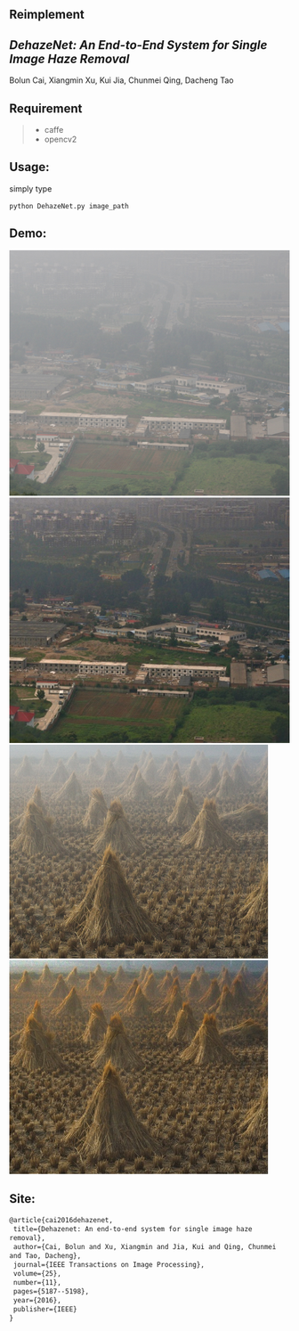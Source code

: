 ## Reimplement
## *DehazeNet: An End-to-End System for Single Image Haze Removal*
Bolun Cai, Xiangmin Xu, Kui Jia, Chunmei Qing, Dacheng Tao

## Requirement
> * caffe 
> * opencv2

## Usage:
simply type 
```shell
python DehazeNet.py image_path
```

## Demo:
![canon](img/canon.jpg)
![canon_Dehaze](img/canon_Dehaze.jpg)
![cones](img/cones.jpg)
![cones_Dehaze](img/cones_Dehaze.jpg)

## Site:
    @article{cai2016dehazenet,
     title={Dehazenet: An end-to-end system for single image haze removal},
     author={Cai, Bolun and Xu, Xiangmin and Jia, Kui and Qing, Chunmei and Tao, Dacheng},
     journal={IEEE Transactions on Image Processing},
     volume={25},
     number={11},
     pages={5187--5198},
     year={2016},
     publisher={IEEE}
    }
